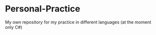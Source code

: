 Personal-Practice
=================

My own repository for my practice in different languages (at the moment only C#)
